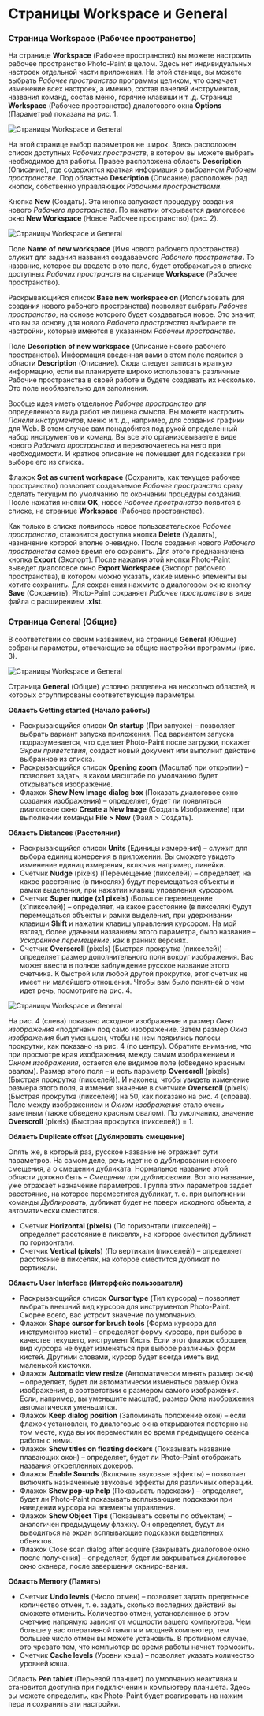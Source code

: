 # Страницы Workspace и General

### Страница Workspace (Рабочее пространство)

На странице **Workspace** (Рабочее пространство) вы можете настроить рабочее пространство Photo-Paint в целом. Здесь нет индивидуальных настроек отдельной части приложения. На этой станице, вы можете выбрать _Рабочее пространство_ программы целиком, что означает изменение всех настроек, а именно, состав панелей инструментов, названия команд, состав меню, горячие клавиши и т .д. Страница **Workspace** (Рабочее пространство) диалогового окна **Options** (Параметры) показана на рис. 1.

![Страницы Workspace и General](./cfe1d5da-61d4-491e-82d2-27b98165fcab.jpg)

На этой странице выбор параметров не широк. Здесь расположен список доступных _Рабочих пространств_, в котором вы можете выбрать необходимое для работы. Правее расположена область **Description** (Описание), где содержится краткая информация о выбранном _Рабочем пространстве_. Под областью **Description** (Описание) расположен ряд кнопок, собственно управляющих _Рабочими пространствами_.

Кнопка **New** (Создать). Эта кнопка запускает процедуру создания нового _Рабочего пространства_. По нажатии открывается диалоговое окно **New Workspace** (Новое Рабочее пространство) (рис. 2).

![Страницы Workspace и General](./8ffae108-d5d1-45e2-b810-51ab12aed83a.jpg)

Поле **Name of new workspace** (Имя нового рабочего пространства) служит для задания названия создаваемого _Рабочего пространства_. То название, которое вы введете в это поле, будет отображаться в списке доступных _Рабочих пространств_ на странице **Workspace** (Рабочее пространство).

Раскрывающийся список **Base new workspace on** (Использовать для создания нового рабочего пространства) позволяет выбрать _Рабочее пространство_, на основе которого будет создаваться новое. Это значит, что вы за основу для нового _Рабочего пространства_ выбираете те настройки, которые имеются в указанном _Рабочем пространстве_.

Поле **Description of new workspace** (Описание нового рабочего пространства). Информация введенная вами в этом поле появится в области **Description** (Описание). Сюда следует записать краткую информацию, если вы планируете широко использовать различные Рабочие пространства в своей работе и будете создавать их несколько. Это поле необязательно для заполнения.

Вообще идея иметь отдельное _Рабочее пространство_ для определенного вида работ не лишена смысла. Вы можете настроить _Панели инструментов_, меню и т. д., например, для создания графики для Web. В этом случае вам понадобится под рукой определенный набор инструментов и команд. Вы все это организовываете в виде нового _Рабочего пространства_ и переключаетесь на него при необходимости. И краткое описание не помешает для подсказки при выборе его из списка.

Флажок **Set as current workspace** (Сохранить, как текущее рабочее пространство) позволяет создаваемое _Рабочее пространство_ сразу сделать текущим по умолчанию по окончании процедуры создания. После нажатия кнопки **ОК**, новое _Рабочее пространство_ появится в списке, на странице **Workspace** (Рабочее пространство).

Как только в списке появилось новое пользовательское _Рабочее пространство_, становится доступна кнопка **Delete** (Удалить), назначение которой вполне очевидно. После создания нового _Рабочего пространства_ самое время его сохранить. Для этого предназначена кнопка **Export** (Экспорт). После нажатия этой кнопки Photo-Paint выведет диалоговое окно **Export Workspace** (Экспорт рабочего пространства), в котором можно указать, какие именно элементы вы хотите сохранить. Для сохранения нажмите в диалоговом окне кнопку **Save** (Сохранить). Photo-Paint сохраняет _Рабочее пространство_ в виде файла с расширением **.xlst**.

### Страница General (Общие)

В соответствии со своим названием, на странице **General** (Общие) собраны параметры, отвечающие за общие настройки программы (рис. 3).

![Страницы Workspace и General](./343142aa-fdf5-4efc-966f-f433b47dcca5.jpg)

Страница **General** (Общие) условно разделена на несколько областей, в которых сгруппированы соответствующие параметры.

**Область Getting started (Начало работы)**

*   Раскрывающийся список **On startup** (При запуске) – позволяет выбрать вариант запуска приложения. Под вариантом запуска подразумевается, что сделает Photo-Paint после загрузки, покажет _Экран приветствия_, создаст новый документ или выполнит действие выбранное из списка.
*   Раскрывающийся список **Opening zoom** (Масштаб при открытии) – позволяет задать, в каком масштабе по умолчанию будет открываться изображение.
*   Флажок **Show New Image dialog box** (Показать диалоговое окно создания изображения) – определяет, будет ли появляться диалоговое окно **Create a New Image** (Создать Изображение) при выполнении команды **File > New** (Файл > Создать).

**Область Distances (Расстояния)**

*   Раскрывающийся список **Units** (Единицы измерения) – служит для выбора единиц измерения в приложении. Вы сможете увидеть изменение единиц измерения, включив например, линейки.
*   Счетчик **Nudge** (pixels) (Перемещение (пикселей)) – определяет, на какое расстояние (в пикселях) будут перемещаться объекты и рамки выделения, при нажатии клавиш управления курсором.
*   Счетчик **Super nudge (x1 pixels)** (Большое перемещение (х1пикселей)) – определяет, на какое расстояние (в пикселях) будут перемещаться объекты и рамки выделения, при удерживании клавиши **Shift** и нажатии клавиш управления курсором. На мой взгляд, более удачным названием этого параметра, было название – _Ускоренное перемещение_, как в ранних версиях.
*   Счетчик **Overscroll** (pixels) (Быстрая прокрутка (пикселей)) – определяет размер дополнительного поля вокруг изображения. Вас может ввести в полное заблуждение русское название этого счетчика. К быстрой или любой другой прокрутке, этот счетчик не имеет ни малейшего отношения. Чтобы вам было понятней о чем идет речь, посмотрите на рис. 4.

![Страницы Workspace и General](./9c85d976-e45d-4f5b-93b1-9a97b727e49c.jpg)

На рис. 4 (слева) показано исходное изображение и размер _Окна изображения_ «подогнан» под само изображение. Затем размер _Окна изображения_ был уменьшен, чтобы на нем появились полосы прокрутки, как показано на рис. 4 (по центру). Обратите внимание, что при просмотре края изображения, между самим изображением и _Окном изображения_, остается еле видимое поле (обведено красным овалом). Размер этого поля – и есть параметр **Overscroll** (pixels) (Быстрая прокрутка (пикселей)). И наконец, чтобы увидеть изменение размера этого поля, я изменил значение в счетчике **Overscroll** (pixels) (Быстрая прокрутка (пикселей)) на 50, как показано на рис. 4 (справа). Поле между изображением и _Окном изображения_ стало очень заметным (также обведено красным овалом). По умолчанию, значение **Overscroll** (pixels) (Быстрая прокрутка (пикселей)) = 1.

**Область Duplicate offset (Дублировать смещение)**

Опять же, в который раз, русское название не отражает сути параметров. На самом деле, речь идет не о дублировании некоего смещения, а о смещении дубликата. Нормальное название этой области должно быть – _Смещение при дублировании_. Вот это название, уже отражает назначение параметров. Группа этих параметров задает расстояние, на которое переместится дубликат, т. е. при выполнении команды _Дублировать_, дубликат будет не поверх исходного объекта, а автоматически сместится.

*   Счетчик **Horizontal (pixels)** (По горизонтали (пикселей)) – определяет расстояние в пикселях, на которое сместится дубликат по горизонтали.
*   Счетчик **Vertical (pixels**) (По вертикали (пикселей)) – определяет расстояние в пикселях, на которое сместится дубликат по вертикали.

**Область User Interface (Интерфейс пользователя)**

*   Раскрывающийся список **Cursor type** (Тип курсора) – позволяет выбрать внешний вид курсора для инструментов Photo-Paint. Скорее всего, вас устроит значение по умолчанию.
*   Флажок **Shape cursor for brush tools** (Форма курсора для инструментов кисти) – определяет форму курсора, при выборе в качестве текущего, инструмент Кисть. Если этот флажок сброшен, вид курсора не будет изменяться при выборе различных форм кистей. Другими словами, курсор будет всегда иметь вид маленькой кисточки.
*   Флажок **Automatic view resize** (Автоматически менять размер окна) – определяет, будет ли автоматически изменяться размер Окна изображения, в соответствии с размером самого изображения. Если, например, вы уменьшите масштаб, размер Окна изображения автоматически уменьшится.
*   Флажок **Keep dialog position** (Запоминать положение окон) – если флажок установлен, то диалоговые окна открываются повторно на том месте, куда вы их переместили во время предыдущего сеанса работы с ними.
*   Флажок **Show titles on floating dockers** (Показывать название плавающих окон) – определяет, будет ли Photo-Paint отображать названия открепленных докеров.
*   Флажок **Enable Sounds** (Включить звуковые эффекты) – позволяет включить назначенные звуковые эффекты для различных операций.
*   Флажок **Show pop-up help** (Показывать подсказки) – определяет, будет ли Photo-Paint показывать всплывающие подсказки при наведении курсора на элементы управления.
*   Флажок **Show Object Tips** (Показывать советы по объектам) – аналогичен предыдущему флажку. Он определяет, будут ли выводиться на экран всплывающие подсказки выделенных объектов.
*   Флажок Close scan dialog after acquire (Закрывать диалоговое окно после получения) – определяет, будет ли закрываться диалоговое окно сканера, после завершения сканиро-вания.

**Область Memory (Память)**

*   Счетчик **Undo levels** (Число отмен) – позволяет задать предельное количество отмен, т. е. задать, сколько последних действий вы сможете отменить. Количество отмен, установленное в этом счетчике напрямую зависит от мощности вашего компьютера. Чем больше у вас оперативной памяти и мощней компьютер, тем большее число отмен вы можете установить. В противном случае, это чревато тем, что компьютер во время работы начнет тормозить.
*   Счетчик **Cache levels** (Уровни кэша) – позволяет указать количество уровней кэша.

Область **Pen tablet** (Перьевой планшет) по умолчанию неактивна и становится доступна при подключении к компьютеру планшета. Здесь вы можете определить, как Photo-Paint будет реагировать на нажим пера и сохранить эти настройки.
